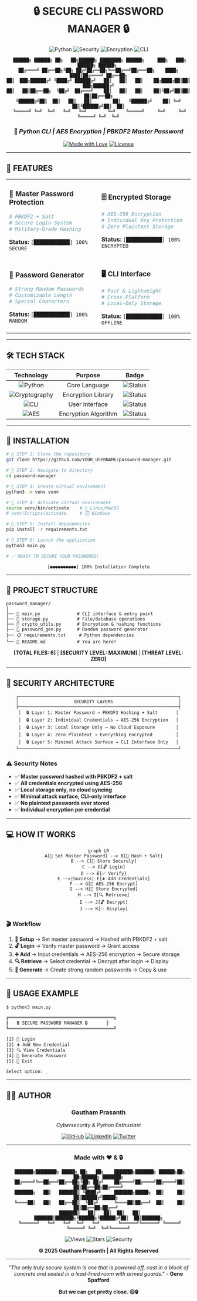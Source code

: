 # <div align="center">🔒 **SECURE CLI PASSWORD MANAGER** 🔒</div>

<div align="center">

![Python](https://img.shields.io/badge/Python-3776AB?style=for-the-badge&logo=python&logoColor=white)
![Security](https://img.shields.io/badge/Security-AES--256-00FF00?style=for-the-badge&logo=hackaday&logoColor=white)
![Encryption](https://img.shields.io/badge/Encryption-PBKDF2-FF00FF?style=for-the-badge&logo=letsencrypt&logoColor=white)
![CLI](https://img.shields.io/badge/CLI-Terminal-00FFFF?style=for-the-badge&logo=gnometerminal&logoColor=white)

</div>

<div align="center">

```
 ██████╗ ██████╗ ██╗   ██╗██████╗ ████████╗ ██████╗     ███╗   ███╗ ██████╗ ██████╗ 
██╔════╝ ██╔══██╗╚██╗ ██╔╝██╔══██╗╚══██╔══╝██╔═══██╗    ████╗ ████║██╔════╝ ██╔══██╗
██║  ███╗██████╔╝ ╚████╔╝ ██████╔╝   ██║   ██║   ██║    ██╔████╔██║██║  ███╗██████╔╝
██║   ██║██╔══██╗  ╚██╔╝  ██╔═══╝    ██║   ██║   ██║    ██║╚██╔╝██║██║   ██║██╔══██╗
╚██████╔╝██║  ██║   ██║   ██║        ██║   ╚██████╔╝    ██║ ╚═╝ ██║╚██████╔╝██║  ██║
 ╚═════╝ ╚═╝  ╚═╝   ╚═╝   ╚═╝        ╚═╝    ╚═════╝     ╚═╝     ╚═╝ ╚═════╝ ╚═╝  ╚═╝
```

### 🎯 *Python CLI | AES Encryption | PBKDF2 Master Password*

[![Made with Love](https://img.shields.io/badge/Made%20with-❤️%20%26%20🔒-FF00FF?style=for-the-badge)](https://github.com/YOUR_USERNAME)
[![License](https://img.shields.io/badge/License-MIT-00FF00?style=for-the-badge)](LICENSE)

</div>

---

## 🚀 **FEATURES**

<table>
<tr>
<td width="50%">

### 🔑 **Master Password Protection**
```python
# PBKDF2 + Salt
# Secure Login System
# Military-Grade Hashing
```
**Status:** `[████████████] 100% SECURE`

</td>
<td width="50%">

### 🗄️ **Encrypted Storage**
```python
# AES-256 Encryption
# Individual Key Protection
# Zero Plaintext Storage
```
**Status:** `[████████████] 100% ENCRYPTED`

</td>
</tr>
<tr>
<td width="50%">

### 🎲 **Password Generator**
```python
# Strong Random Passwords
# Customizable Length
# Special Characters
```
**Status:** `[████████████] 100% RANDOM`

</td>
<td width="50%">

### 🖥️ **CLI Interface**
```python
# Fast & Lightweight
# Cross-Platform
# Local-Only Storage
```
**Status:** `[████████████] 100% OFFLINE`

</td>
</tr>
</table>

---

## 🛠️ **TECH STACK**

<div align="center">

| Technology | Purpose | Badge |
|:----------:|:-------:|:-----:|
| ![Python](https://img.shields.io/badge/🐍-Python_3.x-00FF00?style=flat-square) | Core Language | ![Status](https://img.shields.io/badge/Status-Active-00FF00?style=flat-square) |
| ![Cryptography](https://img.shields.io/badge/🔐-cryptography-FF00FF?style=flat-square) | Encryption Library | ![Status](https://img.shields.io/badge/Status-Active-00FF00?style=flat-square) |
| ![CLI](https://img.shields.io/badge/💻-CLI_Interface-00FFFF?style=flat-square) | User Interface | ![Status](https://img.shields.io/badge/Status-Active-00FF00?style=flat-square) |
| ![AES](https://img.shields.io/badge/🛡️-AES--256-FF0000?style=flat-square) | Encryption Algorithm | ![Status](https://img.shields.io/badge/Status-Active-00FF00?style=flat-square) |

</div>

---

## 📝 **INSTALLATION**

```bash
# 🔻 STEP 1: Clone the repository
git clone https://github.com/YOUR_USERNAME/password-manager.git

# 🔻 STEP 2: Navigate to directory
cd password-manager

# 🔻 STEP 3: Create virtual environment
python3 -m venv venv

# 🔻 STEP 4: Activate virtual environment
source venv/bin/activate    # 🐧 Linux/MacOS
# venv\Scripts\activate     # 🪟 Windows

# 🔻 STEP 5: Install dependencies
pip install -r requirements.txt

# 🔻 STEP 6: Launch the application
python3 main.py

# ✅ READY TO SECURE YOUR PASSWORDS!
```

<div align="center">

```
[●●●●●●●●●●] 100% Installation Complete
```

</div>

---

## 📁 **PROJECT STRUCTURE**

```
password_manager/
│
├── 🎯 main.py              # CLI interface & entry point
├── 💾 storage.py           # File/database operations
├── 🔐 crypto_utils.py      # Encryption & hashing functions
├── 🎲 password_gen.py      # Random password generator
├── 📋 requirements.txt     # Python dependencies
└── 📖 README.md            # You are here!
```

<div align="center">

**[TOTAL FILES: 6]** | **[SECURITY LEVEL: MAXIMUM]** | **[THREAT LEVEL: ZERO]**

</div>

---

## 🔐 **SECURITY ARCHITECTURE**

<div align="center">

```
┌─────────────────────────────────────────────────────────────┐
│                     SECURITY LAYERS                         │
├─────────────────────────────────────────────────────────────┤
│  🔒 Layer 1: Master Password → PBKDF2 Hashing + Salt       │
│  🔒 Layer 2: Individual Credentials → AES-256 Encryption   │
│  🔒 Layer 3: Local Storage Only → No Cloud Exposure        │
│  🔒 Layer 4: Zero Plaintext → Everything Encrypted         │
│  🔒 Layer 5: Minimal Attack Surface → CLI Interface Only   │
└─────────────────────────────────────────────────────────────┘
```

</div>

### ⚠️ **Security Notes**

- ✅ **Master password hashed with PBKDF2 + salt**
- ✅ **All credentials encrypted using AES-256**
- ✅ **Local storage only, no cloud syncing**
- ✅ **Minimal attack surface, CLI-only interface**
- ✅ **No plaintext passwords ever stored**
- ✅ **Individual encryption per credential**

---

## 💻 **HOW IT WORKS**

<div align="center">

```mermaid
graph LR
    A[🔑 Set Master Password] --> B[🧂 Hash + Salt]
    B --> C[💾 Store Securely]
    C --> D[🔓 Login]
    D --> E{✅ Verify}
    E -->|Success| F[➕ Add Credentials]
    F --> G[🔐 AES-256 Encrypt]
    G --> H[💾 Store Encrypted]
    H --> I[🔍 Retrieve]
    I --> J[🔓 Decrypt]
    J --> K[✨ Display]
```

</div>

### 🎬 **Workflow**

1. **🔑 Setup** → Set master password → Hashed with PBKDF2 + salt
2. **🔓 Login** → Verify master password → Grant access
3. **➕ Add** → Input credentials → AES-256 encryption → Secure storage
4. **🔍 Retrieve** → Select credential → Decrypt after login → Display
5. **🎲 Generate** → Create strong random passwords → Copy & use

---

## 🎯 **USAGE EXAMPLE**

```bash
$ python3 main.py

╔════════════════════════════════════════╗
║   🔒 SECURE PASSWORD MANAGER 🔒       ║
╚════════════════════════════════════════╝

[1] 🔑 Login
[2] ➕ Add New Credential
[3] 🔍 View Credentials
[4] 🎲 Generate Password
[5] 🚪 Exit

Select option: _
```

---

## 🧑‍💻 **AUTHOR**

<div align="center">

### **Gautham Prasanth**

*Cybersecurity & Python Enthusiast*

[![GitHub](https://img.shields.io/badge/GitHub-000000?style=for-the-badge&logo=github&logoColor=00FF00)](https://github.com/YOUR_USERNAME)
[![LinkedIn](https://img.shields.io/badge/LinkedIn-0A66C2?style=for-the-badge&logo=linkedin&logoColor=00FFFF)](https://linkedin.com/in/YOUR_PROFILE)
[![Twitter](https://img.shields.io/badge/Twitter-1DA1F2?style=for-the-badge&logo=twitter&logoColor=FF00FF)](https://twitter.com/YOUR_HANDLE)

</div>

---

<div align="center">

### **Made with ❤️ & 🔒**

```
 ███████╗████████╗ █████╗ ██╗   ██╗    ███████╗███████╗ ██████╗██╗   ██╗██████╗ ███████╗
 ██╔════╝╚══██╔══╝██╔══██╗╚██╗ ██╔╝    ██╔════╝██╔════╝██╔════╝██║   ██║██╔══██╗██╔════╝
 ███████╗   ██║   ███████║ ╚████╔╝     ███████╗█████╗  ██║     ██║   ██║██████╔╝█████╗  
 ╚════██║   ██║   ██╔══██║  ╚██╔╝      ╚════██║██╔══╝  ██║     ██║   ██║██╔══██╗██╔══╝  
 ███████║   ██║   ██║  ██║   ██║       ███████║███████╗╚██████╗╚██████╔╝██║  ██║███████╗
 ╚══════╝   ╚═╝   ╚═╝  ╚═╝   ╚═╝       ╚══════╝╚══════╝ ╚═════╝ ╚═════╝ ╚═╝  ╚═╝╚══════╝
```

![Views](https://img.shields.io/badge/Views-∞-00FF00?style=for-the-badge)
![Stars](https://img.shields.io/badge/Stars-⭐⭐⭐⭐⭐-FF00FF?style=for-the-badge)
![Security](https://img.shields.io/badge/Security-100%25-00FFFF?style=for-the-badge)

**© 2025 Gautham Prasanth | All Rights Reserved**

</div>

---

<div align="center">

*"The only truly secure system is one that is powered off, cast in a block of concrete and sealed in a lead-lined room with armed guards."* - **Gene Spafford**

**But we can get pretty close. 😉🔒**

</div>
